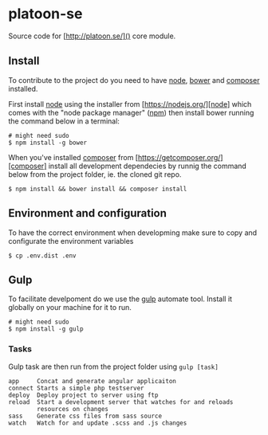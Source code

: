 # platoon-se

Source code for [http://platoon.se/]() core module.


## Install

To contribute to the project do you need to have [node][], [bower](http://bower.io/) and [composer][] installed.

First install [node][] using the installer from [https://nodejs.org/][node] which comes with the "node package manager" ([npm](https://www.npmjs.com/)) then install bower running the command below in a terminal:

    # might need sudo
    $ npm install -g bower

When you've installed [composer][] from [https://getcomposer.org/][composer] install all development dependecies by runnig the command below from the project folder, ie. the cloned git repo.

    $ npm install && bower install && composer install

## Environment and configuration

To have the correct environment when developming make sure to copy and configurate the environment variables

    $ cp .env.dist .env

## Gulp

To facilitate develpoment do we use the [gulp][] automate tool. Install it globally on your machine for it to run.

    # might need sudo
    $ npm install -g gulp

### Tasks

Gulp task are then run from the project folder using `gulp [task]`

    app     Concat and generate angular applicaiton
    connect Starts a simple php testserver
    deploy  Deploy project to server using ftp
    reload  Start a development server that watches for and reloads
            resources on changes
    sass    Generate css files from sass source
    watch   Watch for and update .scss and .js changes

[gulp]: http://gulpjs.com/
[node]: https://nodejs.org/
[composer]: https://getcomposer.org/
